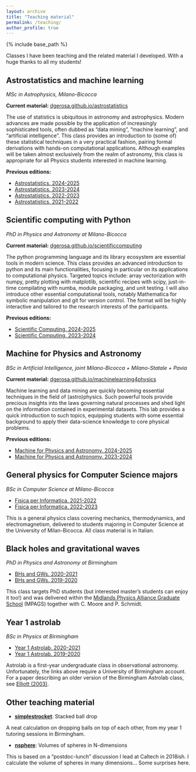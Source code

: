 ```yaml
---
layout: archive
title: "Teaching material"
permalink: /teaching/
author_profile: true
---
```


{% include base_path %}

Classes I have been teaching and the related material I developed. With a huge thanks to all my students!

## Astrostatistics and machine learning

_MSc in Astrophysics, Milano-Bicocca_

**Current material:** [dgerosa.github.io/astrostatistics](https://dgerosa.github.io/astrostatistics)

The use of statistics is ubiquitous in astronomy and astrophysics. Modern advances are made possible by the application of increasingly sophisticated tools, often dubbed as “data mining”, “machine learning”, and “artificial intelligence”. This class provides an introduction to (some of) these statistical techniques in a very practical fashion, pairing formal derivations with hands-on computational applications. Although examples will be taken almost exclusively from the realm of astronomy, this class is appropriate for all Physics students interested in machine learning.

**Previous editions:**

- [Astrostatistics. 2024-2025](https://github.com/dgerosa/astrostatistics_bicocca_2025)
- [Astrostatistics. 2023-2024](https://github.com/dgerosa/astrostatistics_bicocca_2024)
- [Astrostatistics. 2022-2023](https://github.com/dgerosa/astrostatistics_bicocca_2023)
- [Astrostatistics. 2021-2022](https://github.com/dgerosa/astrostatistics_bicocca_2022)

## Scientific computing with Python

_PhD in Physics and Astronomy at Milano-Bicocca_

**Current material:** [dgerosa.github.io/scientificcomputing](https://dgerosa.github.io/scientificcomputing)

The python programming language and its library ecosystem are essential tools in modern science. This class provides an advanced introduction to python and its main functionalities, focusing in particular on its applications to computational physics. Targeted topics include: array vectorization with numpy, pretty plotting with matplotlib, scientific recipes with scipy, just-in-time compilating with numba, module packaging, and unit testing. I will also introduce other essential computational tools, notably Mathematica for symbolic manipulation and git for version control. The format will be highly interactive and tailored to the research interests of the participants.

**Previous editions:**

- [Scientific Computing. 2024-2025](https://github.com/dgerosa/scientificcomputing_bicocca_2024)
- [Scientific Computing. 2023-2024](https://github.com/dgerosa/scientificcomputing_bicocca_2023)

## Machine for Physics and Astronomy

_BSc in Artificial Intelligence, joint Milano-Bicocca + Milano-Statale + Pavia_

**Current material:** [dgerosa.github.io/machinelearning4physics](https://dgerosa.github.io/machinelearning4physics)

Machine learning and data mining are quickly becoming essential techniques in the field of (astro)physics. Such powerful tools provide precious insights into the laws governing natural processes and shed light on the information contained in experimental datasets. This lab provides a quick introduction to such topics, equipping students with some essential background to apply their data-science knowledge to core physical problems.

**Previous editions:**

- [Machine for Physics and Astronomy. 2024-2025](https://github.com/dgerosa/machinelearning4physics_bicocca_2025)
- [Machine for Physics and Astronomy. 2023-2024](https://github.com/dgerosa/machinelearning4physics_bicocca_2024)

## General physics for Computer Science majors

_BSc in Computer Science at Milano-Bicocca_

- [Fisica per Informatica. 2021-2022](https://elearning.unimib.it/course/view.php?id=40253)
- [Fisica per Informatica. 2022-2023](https://elearning.unimib.it/course/view.php?id=46377)

This is a general physics class covering mechanics, thermodynamics, and electromagnetism, delivered to students majoring in Computer Science at the University of Milan-Bicocca. All class material is in Italian.

## Black holes and gravitational waves

_PhD in Physics and Astronomy at Birmingham_

- [BHs and GWs. 2020-2021](https://github.com/dgerosa/mpags_blackholesgravitationalwaves/tree/master)
- [BHs and GWs. 2019-2020](https://github.com/dgerosa/mpags_blackholesgravitationalwaves/tree/2019-2020)

This class targets PhD students (but interested master’s students can enjoy it too!) and was delivered within the [Midlands Physics Alliance Graduate School](https://warwick.ac.uk/fac/sci/physics/mpags) (MPAGS) together with C. Moore and P. Schmidt.

## Year 1 astrolab

_BSc in Physics at Birmingham_

- [Year 1 Astrolab. 2020-2021](https://canvas.bham.ac.uk/courses/51751)
- [Year 1 Astrolab. 2019-2020](https://canvas.bham.ac.uk/courses/39797)

Astrolab is a first-year undergraduate class in observational astronomy. Unfortunately, the links above require a University of Birmingham account. For a paper describing an older version of the Birmingham Astrolab class, see [Elliott (2003)](https://iopscience.iop.org/article/10.1088/0143-0807/24/2/307).

## Other teaching material

- **[simplestrocket](/simplestrocket/)**: Stacked ball drop

A neat calculation on dropping balls on top of each other, from my year 1 tutoring sessions in Birmingham.

- **[nsphere](/nsphere/)**: Volumes of spheres in N-dimensions

This is based on a “postdoc-lunch” discussion I lead at Caltech in 2018ish. I calculate the volume of spheres in many dimensions... Some surprises here.
